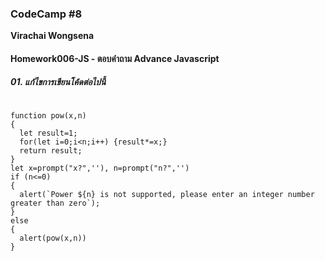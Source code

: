 ### CodeCamp #8
__Virachai Wongsena__

#### Homework006-JS - ตอบคำถาม Advance Javascript

##### 01. แก้ไขการเขียนโค้ดต่อไปนี้
```

function pow(x,n)
{
  let result=1;
  for(let i=0;i<n;i++) {result*=x;}
  return result;
}
let x=prompt("x?",''), n=prompt("n?",'')
if (n<=0)
{
  alert(`Power ${n} is not supported, please enter an integer number greater than zero`);
}
else
{
  alert(pow(x,n))
}

```